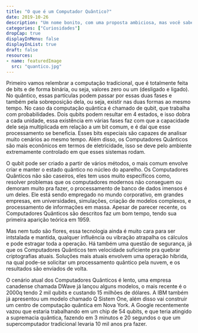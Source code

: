 ```yaml
---
title: "O que é um Computador Quântico?"
date: 2019-10-26
description: "Um nome bonito, com uma proposta ambiciosa, mas você sabe como eles funcionam? Teremos um desses em casa?"
categories: ["Curiosidades"]
dropCap: true
displayInMenu: false
displayInList: true
draft: false
resources:
- name: featuredImage
  src: "quantico.jpg"
---
```


Primeiro vamos relembrar a computação tradicional, que é totalmente feita de bits e de forma binária, ou seja, valores zero ou um (desligado e ligado). No quântico, essas partículas podem passar por essas duas fases e também pela sobreposição dela, ou seja, existir nas duas formas ao mesmo tempo. No caso da computação quântica é chamado de qubit, que trabalha com probabilidades. Dois qubits podem resultar em 4 estados, e isso dobra a cada unidade, essa existência em várias fases faz com que a capacidade dele seja multiplicada em relação a um bit comum, e é daí que esse processamento se beneficia. Esses bits especiais são capazes de analisar muito cenários ao mesmo tempo. Além disso, os Computadores Quânticos são mais econônicos em termos de eletricidade, isso se deve pelo ambiente extremamente controlado em que esses sistemas rodam.

O qubit pode ser criado a partir de vários métodos, o mais comum envolve criar e manter o estado quântico no núcleo do aparelho. Os Computadores Quânticos não são caseiros, eles tem usos muito específicos como, resolver problemas que os computadores modernos não conseguem ou demoram muito pra fazer, o processamento de banco de dados imensos é um deles. Ele está sendo empregado no mundo corporativo, em grandes empresas, em universidades, simulações, criação de modelos complexos, e processamento de informações em massa. Apesar de parecer recente, os Computadores Quânticos são descritos faz um bom tempo, tendo sua primeira aparição teórica em 1959.

Mas nem tudo são flores, essa tecnologia ainda é muito cara para ser intstalada e mantida, qualquer influência ou vibração atrapalha os cálculos e pode estragar toda a operação. Há também uma questão de segurança, já que os Computadores Quânticos tem velocidade suficiente pra quebrar criptografias atuais. Soluções mais atuais envolvem uma operação híbrida, na qual pode-se solicitar um processamento quântico pela nuvem, e os resultados são enviados de volta.

O cenário atual dos Computadores Quânticos é lento, uma empresa canadense chamada DWave já lançou alguns modelos, o mais recente é o 2000q tendo 2 mil qubits e custando 15 milhões de dólares. A IBM também já apresentou um modelo chamado Q Sistem One, além disso vai construir um centro de computação quântica em Nova York. A Google recentemente vazou que estaria trabalhando em um chip de 54 qubits, e que teria atingido a supremacia quântica, fazendo em 3 minutos e 20 segundos o que um supercomputador tradicional levaria 10 mil anos pra fazer.
